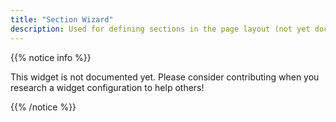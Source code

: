 ```yaml
---
title: "Section Wizard"
description: Used for defining sections in the page layout (not yet documented)
---
```


{{% notice info %}}

This widget is not documented yet. Please consider contributing when you research a widget configuration to help others! 

{{% /notice %}}